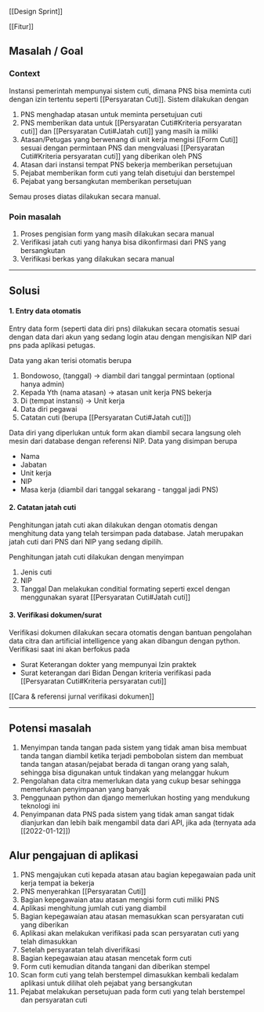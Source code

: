 [[Design Sprint]]

[[Fitur]]

## Masalah / Goal
### Context
Instansi pemerintah mempunyai sistem cuti, dimana PNS bisa meminta cuti dengan izin tertentu seperti [[Persyaratan Cuti]]. Sistem dilakukan dengan 
1. PNS menghadap atasan untuk meminta persetujuan cuti 
2. PNS memberikan data untuk [[Persyaratan Cuti#Kriteria persyaratan cuti]] dan [[Persyaratan Cuti#Jatah cuti]] yang masih ia miliki
3. Atasan/Petugas yang berwenang di unit kerja mengisi [[Form Cuti]] sesuai dengan permintaan PNS dan mengvaluasi [[Persyaratan Cuti#Kriteria persyaratan cuti]] yang diberikan oleh PNS
4. Atasan dari instansi tempat PNS bekerja memberikan persetujuan
5. Pejabat memberikan form cuti yang telah disetujui dan berstempel
6. Pejabat yang bersangkutan memberikan persetujuan

Semau proses diatas dilakukan secara manual.

### Poin masalah
1. Proses pengisian form yang masih dilakukan secara manual
2. Verifikasi jatah cuti yang hanya bisa dikonfirmasi dari PNS yang bersangkutan
3. Verifikasi berkas yang dilakukan secara manual

***
## Solusi
#### 1. Entry data otomatis
Entry data form (seperti data diri pns) dilakukan secara otomatis sesuai dengan data dari akun yang sedang login atau dengan mengisikan NIP dari pns pada aplikasi petugas.

Data yang akan terisi otomatis berupa
1. Bondowoso, (tanggal) -> diambil dari tanggal permintaan (optional hanya admin)
2. Kepada Yth (nama atasan) -> atasan unit kerja PNS bekerja
3. Di (tempat instansi) -> Unit kerja
4. Data diri pegawai
5. Catatan cuti (berupa [[Persyaratan Cuti#Jatah cuti]])

Data diri yang diperlukan untuk form akan diambil secara langsung oleh mesin dari database dengan referensi NIP. Data yang disimpan berupa
- Nama
- Jabatan
- Unit kerja
- NIP
- Masa kerja (diambil dari tanggal sekarang - tanggal jadi PNS)

#### 2. Catatan jatah cuti
Penghitungan jatah cuti akan dilakukan dengan otomatis dengan menghitung data yang telah tersimpan pada database. Jatah merupakan jatah cuti dari PNS dari NIP yang sedang dipilih.

Penghitungan jatah cuti dilakukan dengan menyimpan 
1. Jenis cuti
2. NIP
3. Tanggal
Dan melakukan conditial formating seperti excel dengan menggunakan syarat [[Persyaratan Cuti#Jatah cuti]] 

#### 3. Verifikasi dokumen/surat
Verifikasi dokumen dilakukan secara otomatis dengan bantuan pengolahan data citra dan artificial intelligence yang akan dibangun dengan python. Verifikasi saat ini akan berfokus pada
- Surat Keterangan dokter yang mempunyai Izin praktek
- Surat keterangan dari Bidan
Dengan kriteria verifikasi pada [[Persyaratan Cuti#Kriteria persyaratan cuti]]

[[Cara & referensi jurnal verifikasi dokumen]]


***
## Potensi masalah
1. Menyimpan tanda tangan pada sistem yang tidak aman bisa membuat tanda tangan diambil ketika terjadi pembobolan sistem dan membuat tanda tangan atasan/pejabat berada di tangan orang yang salah, sehingga bisa digunakan untuk tindakan yang melanggar hukum
2. Pengolahan data citra memerlukan data yang cukup besar sehingga memerlukan penyimpanan yang banyak
3. Penggunaan python dan django memerlukan hosting yang mendukung teknologi ini
4. Penyimpanan data PNS pada sistem yang tidak aman sangat tidak dianjurkan dan lebih baik mengambil data dari API, jika ada (ternyata ada [[2022-01-12]])


## Alur pengajuan di aplikasi
1. PNS mengajukan cuti kepada atasan atau bagian kepegawaian pada unit kerja tempat ia bekerja
2. PNS menyerahkan [[Persyaratan Cuti]]
3. Bagian kepegawaian atau atasan mengisi form cuti miliki PNS
4. Aplikasi menghitung jumlah cuti yang diambil
5. Bagian kepegawaian atau atasan memasukkan scan persyaratan cuti yang diberikan
6. Aplikasi akan melakukan verifikasi pada scan persyaratan cuti yang telah dimasukkan
7. Setelah persyaratan telah diverifikasi
8. Bagian kepegawaian atau atasan mencetak form cuti 
9. Form cuti kemudian ditanda tangani dan diberikan stempel
10. Scan form cuti yang telah berstempel dimasukkan kembali kedalam aplikasi untuk dilihat oleh pejabat yang bersangkutan
11. Pejabat melakukan persetujuan pada form cuti yang telah berstempel dan persyaratan cuti  